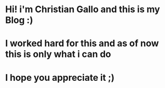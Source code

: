 # Hi! i'm Christian Gallo and this is my Blog :)
# I worked hard for this and as of now this is only what i can do
# I hope you appreciate it ;)
